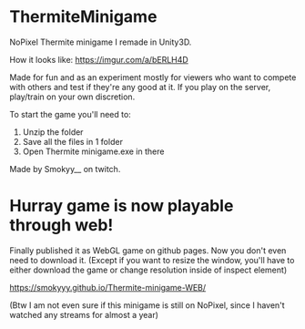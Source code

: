 # ThermiteMinigame
NoPixel Thermite minigame I remade in Unity3D. 

How it looks like: https://imgur.com/a/bERLH4D

Made for fun and as an experiment mostly for viewers who want to compete with others and test if they're any good at it. If you play on the server, play/train on your own discretion.

To start the game you'll need to:

  1) Unzip the folder
  2) Save all the files in 1 folder
  3) Open Thermite minigame.exe in there

Made by Smokyy__ on twitch.

# Hurray game is now playable through web!
Finally published it as WebGL game on github pages. Now you don't even need to download it. 
(Except if you want to resize the window, you'll have to either download the game or change resolution inside of inspect element)

https://smokyyy.github.io/Thermite-minigame-WEB/

(Btw I am not even sure if this minigame is still on NoPixel, since I haven't watched any streams for almost a year)
